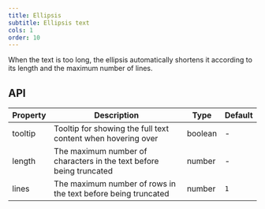```yaml
---
title: Ellipsis 
subtitle: Ellipsis text
cols: 1
order: 10
---
```


When the text is too long, the ellipsis automatically shortens it according to its length and the maximum number of lines.

## API

Property | Description | Type | Default
----|------|-----|------
tooltip | Tooltip for showing the full text content when hovering over | boolean | -
length | 	The maximum number of characters in the text before being truncated | number | -
lines | The maximum number of rows in the text before being truncated | number | `1`
